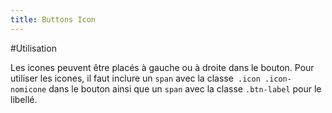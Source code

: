 ```yaml
---
title: Buttons Icon
---
```


#Utilisation

Les icones peuvent être placés à gauche ou à droite dans le bouton. Pour utiliser les icones, il faut inclure un <code>span</code> avec la classe<code> .icon .icon-nomicone</code> dans le bouton ainsi que un <code>span</code> avec la classe <code>.btn-label</code> pour le libellé.